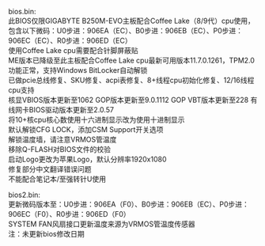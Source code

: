 bios.bin:  
此BIOS仅限GIGABYTE B250M-EVO主板配合Coffee Lake（8/9代）cpu使用，包含以下微码：U0步进：906EA（EC）、B0步进：906EB（EC）、P0步进：906EC（EC）、R0步进：906ED（EC）  
使用Coffee Lake cpu需要配合针脚屏蔽贴  
ME版本已降级至此主板配合Coffee Lake cpu最新可用版本11.7.0.1261，TPM2.0功能正常，支持Windows BitLocker自动解锁  
已做pcie总线修复、SKU修复、acpi表修复、8+线程cpu初始化修复、12/16线程cpu支持  
核显VBIOS版本更新至1062 GOP版本更新至9.0.1112 GOP VBT版本更新至228 有线网卡BIOS驱动版本更新至2.0.57  
将10+核cpu核心数使用十六进制显示改为使用十进制显示  
默认解锁CFG LOCK，添加CSM Support开关选项  
解锁温度墙，请注意VRMOS管温度  
移除Q-FLASH对BIOS文件的校验  
启动Logo更改为苹果Logo，默认分辨率1920x1080  
修复部分中文翻译错误问题  
不能配合笔记本/至强转针U使用

bios2.bin:  
更新微码版本至：U0步进：906EA（F0）、B0步进：906EB（EC）、P0步进：906EC（F0）、R0步进：906ED（F0）  
SYSTEM FAN风扇接口更新温度来源为VRMOS管温度传感器  
注：未更新bios修改日期
